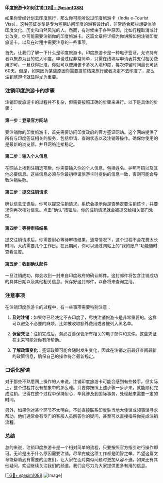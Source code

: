 **印度旅游卡如何注销[[TG💪+ @esim1088](https://t.me/s/esim1088)]**

如果你曾经计划去印度旅行，那么你可能听说过印度旅游卡（India e-Tourist Visa）。这种签证类型是专为短期访问印度的游客设计的，非常适合那些想要体验印度文化、历史和自然风光的人。然而，有时候由于各种原因，比如行程取消或计划改变，你可能需要注销你的印度旅游卡。这篇文章将详细为你讲解如何注销印度旅游卡，以及在过程中需要注意的一些事项。

首先，让我们了解一下什么是印度旅游卡。印度旅游卡是一种电子签证，允许持有者以旅游为目的进入印度。申请过程非常简单，只需在线填写申请表并支付相关费用即可。一旦获得批准，你就可以使用该卡多次入境印度，每次停留时间最长可达60天。但是，如果因为某些原因你需要提前结束旅行或者决定不去印度了，那么注销旅游卡就显得尤为重要。

### 注销印度旅游卡的步骤

注销印度旅游卡的过程并不复杂，但需要按照正确的步骤来进行。以下是具体的步骤：

#### 第一步：登录官方网站
要注销你的印度旅游卡，首先需要访问印度政府的官方签证网站。这个网站提供了所有与印度签证相关的服务，包括申请、查询状态以及注销等操作。确保你使用的是最新的浏览器，并且网络连接稳定。

#### 第二步：输入个人信息
在网站上找到注销选项后，你需要输入你的个人信息，包括姓名、护照号码以及其他必要信息。这些信息必须与你最初申请旅游卡时提供的信息一致，否则可能会导致注销失败。

#### 第三步：提交注销请求
确认信息无误后，你可以提交注销请求。系统会提示你是否确定要注销该卡，并要求你再次核对信息。点击“确认”按钮后，你的注销请求就会被提交给相关部门处理。

#### 第四步：等待审核结果
提交注销请求后，你需要耐心等待审核结果。通常情况下，这个过程不会花费太长时间，大约需要几个工作日。在此期间，你可以通过网站上的“我的账户”功能随时查看进度。

#### 第五步：收到确认邮件
一旦注销成功，你会收到一封来自印度政府的确认邮件。这封邮件将包含注销成功的具体日期以及其他相关信息。保存好这封邮件，以备将来查询之用。

### 注意事项

在注销印度旅游卡的过程中，有一些事项需要特别注意：

1. **及时注销**：如果你已经决定不去印度了，尽快注销旅游卡是非常重要的。这样可以避免不必要的麻烦，比如被收取额外费用或者被列入黑名单。
   
2. **保留凭证**：注销完成后，务必妥善保管所有相关的电子邮件和文件。这些凭证在未来可能对你有所帮助。

3. **了解政策变化**：签证政策可能会随时发生变化，因此在注销之前最好查阅最新的政策信息，确保自己的操作符合最新规定。

### 口语化解读

对于那些不熟悉网上操作的人来说，注销印度旅游卡可能会感到有些棘手。但实际上，整个过程并没有想象中的那么难。只要你按照上述步骤一步步来，就能顺利完成注销。记得在整个过程中保持耐心，毕竟涉及到国际事务，处理起来需要一定的时间。

另外，如果你对某个环节不太明白，不妨直接联系印度驻当地大使馆或领事馆寻求帮助。他们通常会有专门的客服人员解答你的疑问，甚至可以直接指导你完成注销流程。

### 总结

总的来说，注销印度旅游卡是一个相对简单的流程，只要按照官方指引进行操作即可。无论是出于什么原因需要注销，尽早完成这项工作都是明智之举。希望这篇文章能帮助到有需要的朋友们，让大家在面对类似问题时更加从容不迫。如果还有其他疑问，欢迎继续关注我们的频道，我们会尽力为大家提供更多有用的信息。

[[TG💪+ @esim1088](https://t.me/s/esim1088) ![Image](https://i.postimg.cc/4NQfJmqS/Snipaste-2025-05-13-00-14-12.png)]